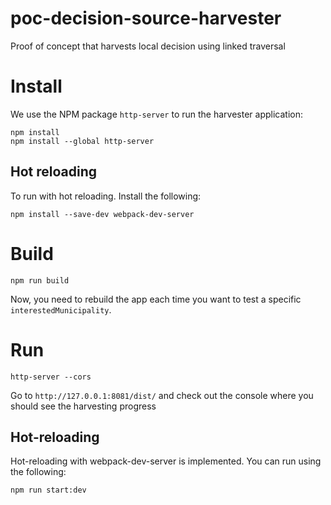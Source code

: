# poc-decision-source-harvester
Proof of concept that harvests local decision using linked traversal

# Install

We use the NPM package `http-server` to run the harvester application:
```
npm install
npm install --global http-server
```
## Hot reloading
To run with hot reloading. Install the following:
```
npm install --save-dev webpack-dev-server    
```

# Build

```
npm run build
```

Now, you need to rebuild the app each time you want to test a specific `interestedMunicipality`.


# Run

```
http-server --cors
```

Go to `http://127.0.0.1:8081/dist/` and check out the console where you should see the harvesting progress

## Hot-reloading
Hot-reloading with webpack-dev-server is implemented. You can run using the following:
```
npm run start:dev
```
